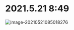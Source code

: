 # 2021.5.21 8:49

![image-20210521085018276](C:\Users\雨初\AppData\Roaming\Typora\typora-user-images\image-20210521085018276.png)



